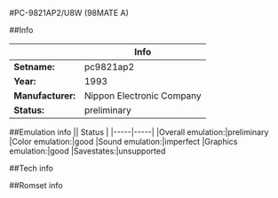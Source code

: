 #PC-9821AP2/U8W (98MATE A)

##Info

||Info|
|-----|-----|
|**Setname:**|pc9821ap2
|**Year:**|1993
|**Manufacturer:**|Nippon Electronic Company
|**Status:**|preliminary

##Emulation info
|| Status |
|-----|-----|
|Overall emulation:|preliminary
|Color emulation:|good
|Sound emulation:|imperfect
|Graphics emulation:|good
|Savestates:|unsupported

##Tech info

##Romset info

<!--- START OF EDITED COMMENT DO NOT TOUCH TEXT ABOVE-->
